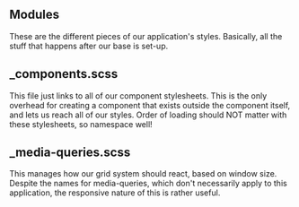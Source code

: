 Modules
-------
These are the different pieces of our application's styles. Basically, all the stuff that happens after our base is set-up.

## _components.scss
This file just links to all of our component stylesheets. This is the only overhead for creating a component that exists outside the component itself, and lets us reach all of our styles. Order of loading should NOT matter with these stylesheets, so namespace well!

## _media-queries.scss
This manages how our grid system should react, based on window size. Despite the names for media-queries, which don't necessarily apply to this application, the responsive nature of this is rather useful.

